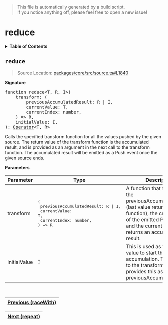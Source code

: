 > This file is automatically generated by a build script.<br>If you notice anything off, please feel free to open a new issue!

# reduce

<details><summary><b>Table of Contents</b></summary><br>

1. [<code>reduce</code>](#reduce)</details>

## <a name="reduce"></a><code>reduce</code>

> Source Location: [packages\/core\/src\/source.ts#L1840](..\/..\/packages\/core\/src\/source.ts#L1840)

<b>Signature</b>

<pre>function reduce&lt;T, R, I&gt;(<br>    transform: (<br>        previousAccumulatedResult: R | I,<br>        currentValue: T,<br>        currentIndex: number,<br>    ) =&gt; R,<br>    initialValue: I,<br>): <a href="../01-api-basics/04-Operator.md#Operator">Operator</a>&lt;T, R&gt;</pre>

Calls the specified transform function for all the values pushed by the given source. The return value of the transform function is the accumulated result, and is provided as an argument in the next call to the transform function. The accumulated result will be emitted as a Push event once the given source ends.

<b>Parameters</b>

| Parameter | Type | Description |
| --- | --- | --- |
| transform | <pre>(<br>    previousAccumulatedResult: R &#124; I,<br>    currentValue: T,<br>    currentIndex: number,<br>) =&gt; R</pre> | A function that transforms the previousAccumulatedResult \(last value returned by this function\), the currentValue of the emitted Push event and the currentIndex, and returns an accumulated result. |
| initialValue | <pre lang="ts">I</pre> | This is used as the initial value to start the accumulation. The first call to the transform function provides this as the previousAccumulatedResult. |
<br>

| [Previous \(raceWith\)](050-raceWith.md#readme) |
| --- |

<div align="right">

| [Next \(repeat\)](052-repeat.md#readme) |
| --- |
</div>
